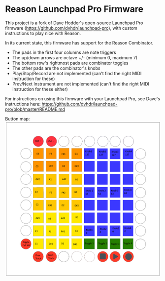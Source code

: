 # Reason Launchpad Pro Firmware

This project is a fork of Dave Hodder's open-source Launchpad Pro firmware (https://github.com/dvhdr/launchpad-pro), with custom instructions to play nice with Reason.

In its current state, this firmware has support for the Reason Combinator.

- The pads in the first four columns are note triggers
- The up/down arrows are octave +/- (minimum 0, maximum 7)
- The bottom row's rightmost pads are combinator toggles
- The other pads are the combinator's knobs
- Play/Stop/Record are not implemented (can't find the right MIDI instruction for these)
- Prev/Next Instrument are not implemented (can't find the right MIDI instruction for these either)

For instructions on using this firmware with your Launchpad Pro, see Dave's instructions here:
https://github.com/dvhdr/launchpad-pro/blob/master/README.md

Button map:
![Button Map](LaunchpadLayoutTemplate.png)